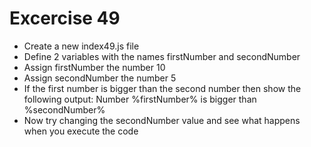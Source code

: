 # Excercise 49

* Create a new index49.js file
* Define 2 variables with the names firstNumber and secondNumber
* Assign firstNumber the number 10
* Assign secondNumber the number 5
* If the first number is bigger than the second number then show the following output: Number %firstNumber% is bigger than %secondNumber%
* Now try changing the secondNumber value and see what happens when you execute the code